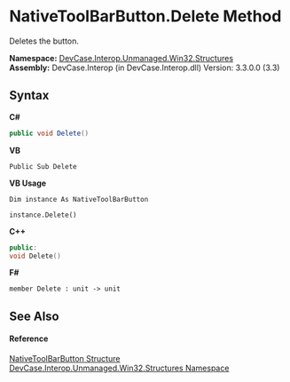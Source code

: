# NativeToolBarButton.Delete Method 
 

Deletes the button.

**Namespace:**&nbsp;<a href="N_DevCase_Interop_Unmanaged_Win32_Structures">DevCase.Interop.Unmanaged.Win32.Structures</a><br />**Assembly:**&nbsp;DevCase.Interop (in DevCase.Interop.dll) Version: 3.3.0.0 (3.3)

## Syntax

**C#**<br />
``` C#
public void Delete()
```

**VB**<br />
``` VB
Public Sub Delete
```

**VB Usage**<br />
``` VB Usage
Dim instance As NativeToolBarButton

instance.Delete()
```

**C++**<br />
``` C++
public:
void Delete()
```

**F#**<br />
``` F#
member Delete : unit -> unit 

```


## See Also


#### Reference
<a href="T_DevCase_Interop_Unmanaged_Win32_Structures_NativeToolBarButton">NativeToolBarButton Structure</a><br /><a href="N_DevCase_Interop_Unmanaged_Win32_Structures">DevCase.Interop.Unmanaged.Win32.Structures Namespace</a><br />